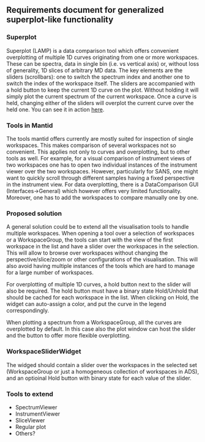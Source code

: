 ## Requirements document for generalized superplot-like functionality

### Superplot

Superplot (LAMP) is a data comparison tool which offers convenient overplotting of multiple 1D curves originating from one or more workspaces. These can be spectra, data in single bin (i.e. vs vertical axis) or, without loss of generality, 1D slices of arbitrary MD data. The key elements are the sliders (scrollbars): one to switch the spectrum index and another one to switch the index of the workspace itself. The sliders are accompanied with a hold button to keep the current 1D curve on the plot. Without holding it will simply plot the current spectrum of the current workspace. Once a curve is held, changing either of the sliders will overplot the current curve over the held one. You can see it in action [here](https://mailout.ill.eu/attach/download.php?uoy=NDZlNWJkOTg1NGMyMDY2Mzg5N2EwZTA1NjVmNDJjYWU=). 

### Tools in Mantid

The tools mantid offers currently are mostly suited for inspection of single workspaces. This makes comparison of several workspaces not so convenient. This applies not only to curves and overplotting, but to other tools as well. For example, for a visual comparison of instrument views of two workspaces one has to open two individual instances of the instrument viewer over the two workspaces. However, particularly for SANS, one might want to quickly scroll through different samples having a fixed perspective in the instrument view. For data overplotting, there is a DataComparison GUI (Interfaces->General) which however offers very limited functionality. Moreover, one has to add the workspaces to compare manually one by one. 

### Proposed solution

A general solution could be to extend all the visualisation tools to handle multiple workspaces. When opening a tool over a selection of workspaces or a WorkspaceGroup, the tools can start with the view of the first workspace in the list and have a slider over the workspaces in the selection. This will allow to browse over workspaces without changing the perspective/slice/zoom or other configurations of the visualisation. This will also avoid having multiple instances of the tools which are hard to manage for a large number of workspaces. 

For overplotting of multiple 1D curves, a hold button next to the slider will also be required. The hold button must have a binary state Hold/Unhold that should be cached for each workspace in the list. When clicking on Hold, the widget can auto-assign a color, and put the curve in the legend correspondingly.

When plotting a spectrum from a WorkspaceGroup, all the curves are overplotted by default. In this case also the plot window can host the slider and the button to offer more flexible overplotting.

### WorkspaceSliderWidget

The widged should contain a slider over the workspaces in the selected set (WorkspaceGroup or just a homogeneous collection of workspaces in ADS), and an optioinal Hold button with binary state for each value of the slider.

### Tools to extend

- SpectrumViewer
- InstrumentViewer
- SliceViewer
- Regular plot
- Others?
